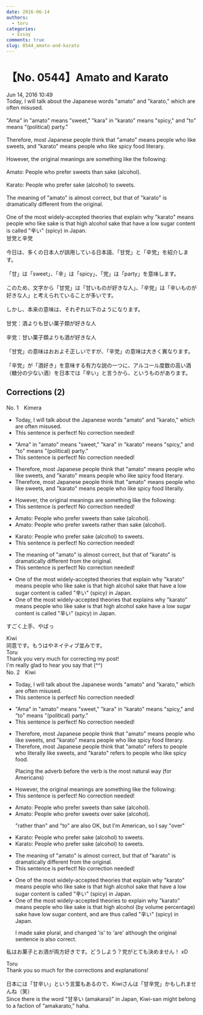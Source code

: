 ```yaml
---
date: 2016-06-14
authors:
  - toru
categories:
  - Essay
comments: true
slug: 0544_amato-and-karato
---
```


# 【No. 0544】Amato and Karato
<div class="date">Jun 14, 2016 10:49</div>
<div id="post"><div id="body_show_ori">
Today, I will talk about the Japanese words "amato" and "karato," which are often misused.<br/><br/>"Ama" in "amato" means "sweet," "kara" in "karato" means "spicy," and "to" means "(political) party."<br/><br/>Therefore, most Japanese people think that "amato" means people who like sweets, and "karato" means people who like spicy food literary.<br/><br/>However, the original meanings are something like the following:<br/><br/>Amato: People who prefer sweets than sake (alcohol).<br/><br/>Karato: People who prefer sake (alcohol) to sweets.<br/><br/>The meaning of "amato" is almost correct, but that of "karato" is dramatically different from the original.<br/><br/>One of the most widely-accepted theories that explain why "karato" means people who like sake is that high alcohol sake that have a low sugar content is called "辛い" (spicy) in Japan.
</div></div>

<!-- more -->

<div id="post_ja"><div id="body_show_mo">
甘党と辛党<br/><br/>今日は、多くの日本人が誤用している日本語、「甘党」と「辛党」を紹介します。<br/><br/>「甘」は「sweet」、「辛」は「spicy」、「党」は「party」を意味します。<br/><br/>このため、文字から「甘党」は「甘いものが好きな人」、「辛党」は「辛いものが好きな人」と考えられていることが多いです。<br/><br/>しかし、本来の意味は、それぞれ以下のようになります。<br/><br/>甘党：酒よりも甘い菓子類が好きな人<br/><br/>辛党：甘い菓子類よりも酒が好きな人<br/><br/>「甘党」の意味はおおよそ正しいですが、「辛党」の意味は大きく異なります。<br/><br/>「辛党」が「酒好き」を意味する有力な説の一つに、アルコール度数の高い酒（糖分の少ない酒）を日本では「辛い」と言うから、というものがあります。
</div></div>

## Corrections (2)
<div id="block"><div class="first_name"> No. 1　<span class="just_name">Kimera</span></div><div id="block2">
<ul class="correction_field">
<li class="incorrect">Today, I will talk about the Japanese words "amato" and "karato," which are often misused.</li>
<li class="corrected perfect">This sentence is perfect! No correction needed!</li>
</ul>
<ul class="correction_field">
<li class="incorrect">"Ama" in "amato" means "sweet," "kara" in "karato" means "spicy," and "to" means "(political) party."</li>
<li class="corrected perfect">This sentence is perfect! No correction needed!</li>
</ul>
<ul class="correction_field">
<li class="incorrect">Therefore, most Japanese people think that "amato" means people who like sweets, and "karato" means people who like spicy food literary.</li>
<li class="corrected correct">
Therefore, most Japanese people think that "amato" means people who like sweets, and "karato" means people who like spicy food literally.
</li>
</ul>
<ul class="correction_field">
<li class="incorrect">However, the original meanings are something like the following:</li>
<li class="corrected perfect">This sentence is perfect! No correction needed!</li>
</ul>
<ul class="correction_field">
<li class="incorrect">Amato: People who prefer sweets than sake (alcohol).</li>
<li class="corrected correct">
Amato: People who prefer sweets rather than sake (alcohol).
</li>
</ul>
<ul class="correction_field">
<li class="incorrect">Karato: People who prefer sake (alcohol) to sweets.</li>
<li class="corrected perfect">This sentence is perfect! No correction needed!</li>
</ul>
<ul class="correction_field">
<li class="incorrect">The meaning of "amato" is almost correct, but that of "karato" is dramatically different from the original.</li>
<li class="corrected perfect">This sentence is perfect! No correction needed!</li>
</ul>
<ul class="correction_field">
<li class="incorrect">One of the most widely-accepted theories that explain why "karato" means people who like sake is that high alcohol sake that have a low sugar content is called "辛い" (spicy) in Japan.</li>
<li class="corrected correct">
One of the most widely-accepted theories that explains why "karato" means people who like sake is that high alcohol sake have a low sugar content is called "辛い" (spicy) in Japan.
</li>
</ul>
<p class="comment_small">
 すごく上手、やばっ
</p>

</div><div class="name"><span class="just_name">Kiwi</span><br>
同意です。もうはやネイティブ並みです。
</div>
<div class="name"><span class="just_name">Toru</span><br>
Thank you very much for correcting my post!<br/>I'm really glad to hear you say that (^^)
</div>
</div>
<div id="block"><div class="first_name"> No. 2　<span class="just_name">Kiwi</span></div><div id="block2">
<ul class="correction_field">
<li class="incorrect">Today, I will talk about the Japanese words "amato" and "karato," which are often misused.</li>
<li class="corrected perfect">This sentence is perfect! No correction needed!</li>
</ul>
<ul class="correction_field">
<li class="incorrect">"Ama" in "amato" means "sweet," "kara" in "karato" means "spicy," and "to" means "(political) party."</li>
<li class="corrected perfect">This sentence is perfect! No correction needed!</li>
</ul>
<ul class="correction_field">
<li class="incorrect">Therefore, most Japanese people think that "amato" means people who like sweets, and "karato" means people who like spicy food literary.</li>
<li class="corrected correct">
Therefore, most Japanese people think that "amato" <span class="f_blue">refers to</span> people who <span class="f_blue">literally</span> like sweets, and "karato"<span class="f_blue"> refers to</span> people who like spicy food.
<p class="correction_comment">Placing the adverb before the verb is the most natural way (for Americans)</p>
</li>
</ul>
<ul class="correction_field">
<li class="incorrect">However, the original meanings are something like the following:</li>
<li class="corrected perfect">This sentence is perfect! No correction needed!</li>
</ul>
<ul class="correction_field">
<li class="incorrect">Amato: People who prefer sweets than sake (alcohol).</li>
<li class="corrected correct">
Amato: People who prefer sweets<span class="f_blue"> over</span> sake (alcohol).
<p class="correction_comment">"rather than" and "to" are also OK, but I'm American, so I say "over"</p>
</li>
</ul>
<ul class="correction_field">
<li class="incorrect">Karato: People who prefer sake (alcohol) to sweets.</li>
<li class="corrected correct">
Karato: People who prefer sake (alcohol) to sweets.
</li>
</ul>
<ul class="correction_field">
<li class="incorrect">The meaning of "amato" is almost correct, but that of "karato" is dramatically different from the original.</li>
<li class="corrected perfect">This sentence is perfect! No correction needed!</li>
</ul>
<ul class="correction_field">
<li class="incorrect">One of the most widely-accepted theories that explain why "karato" means people who like sake is that high alcohol sake that have a low sugar content is called "辛い" (spicy) in Japan.</li>
<li class="corrected correct">
One of the most widely-accepted theories <span class="f_blue">to </span>explain why "karato" means people who like sake is that high alcohol (by volume percentage) <span class="f_blue">sake</span> have low sugar content, and <span class="f_blue">are</span> thus called "辛い" (spicy) in Japan.
<p class="correction_comment">I made sake plural, and changed 'is' to 'are' although the original sentence is also correct.</p>
</li>
</ul>
<p class="comment_small">
 私はお菓子とお酒が両方好きです。どうしよう？党がとても決めません！ xD
</p>

</div><div class="name"><span class="just_name">Toru</span><br>
Thank you so much for the corrections and explanations!<br/><br/>日本には「甘辛い」という言葉もあるので、Kiwiさんは「甘辛党」かもしれませんね（笑）<br/>Since there is the word "甘辛い (amakarai)" in Japan, Kiwi-san might belong to a faction of "amakarato," haha. 
</div>
</div>
